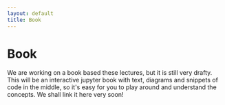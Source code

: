 ```yaml
---
layout: default
title: Book
---
```


# Book

We are working on a book based these lectures, but it is still very drafty. This will be an interactive jupyter book with text, diagrams and snippets of code in the middle, so it's easy for you to play around and understand the concepts. We shall link it here very soon! 